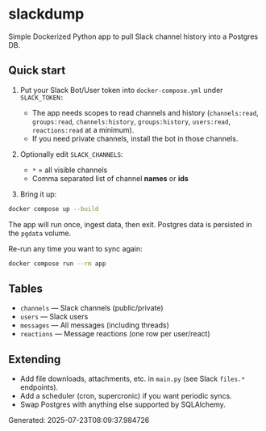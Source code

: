 # slackdump

Simple Dockerized Python app to pull Slack channel history into a Postgres DB.

## Quick start

1. Put your Slack Bot/User token into `docker-compose.yml` under `SLACK_TOKEN:`
   - The app needs scopes to read channels and history (`channels:read`, `groups:read`, `channels:history`, `groups:history`, `users:read`, `reactions:read` at a minimum).
   - If you need private channels, install the bot in those channels.

2. Optionally edit `SLACK_CHANNELS`:
   - `*` = all visible channels
   - Comma separated list of channel **names** or **ids**

3. Bring it up:

```bash
docker compose up --build
```

The app will run once, ingest data, then exit. Postgres data is persisted in the `pgdata` volume.

Re-run any time you want to sync again:

```bash
docker compose run --rm app
```

## Tables

- `channels` — Slack channels (public/private)
- `users` — Slack users
- `messages` — All messages (including threads)
- `reactions` — Message reactions (one row per user/react)

## Extending

- Add file downloads, attachments, etc. in `main.py` (see Slack `files.*` endpoints).
- Add a scheduler (cron, supercronic) if you want periodic syncs.
- Swap Postgres with anything else supported by SQLAlchemy.

Generated: 2025-07-23T08:09:37.984726
